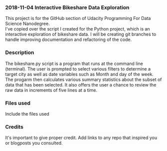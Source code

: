 
### 2018-11-04 Interactive Bikeshare Data Exploration
This project is for the GitHub section of Udacity Programming For Data Science Nanodegree.  
I've copied over the script I created for the Python project, which is an interactive
exploration of bikeshare data. I will be creating git branches to handle improving
documentation and refactoring of the code.

### Description
The bikeshare.py script is a program that runs at the command line (terminal).
The user is prompted to select various filters to determine a target city as
well as date variables such as Month and day of the week.
The progarm then calculates various summary statistics about the subset of data
that has been selected. It also offers the user a chance to review the raw data
in increments of five lines at a time.

### Files used
Include the files used

### Credits
It's important to give proper credit. Add links to any repo that inspired you or blogposts you consulted.
